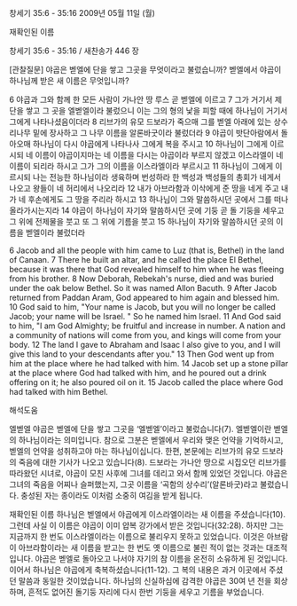 창세기 35:6 - 35:16 
2009년 05월 11일 (월)

재확인된 이름



창세기 35:6 - 35:16 / 새찬송가 446 장

[관찰질문]
야곱은 벧엘에 단을 쌓고 그곳을 무엇이라고 불렀습니까?
벧엘에서 야곱이 하나님께 받은 새 이름은 무엇입니까?

6 야곱과 그와 함께 한 모든 사람이 가나안 땅 루스 곧 벧엘에 이르고 7 그가 거기서 제단을 쌓고 그 곳을 엘벧엘이라 불렀으니 이는 그의 형의 낯을 피할 때에 하나님이 거기서 그에게 나타나셨음이더라 8 리브가의 유모 드보라가 죽으매 그를 벧엘 아래에 있는 상수리나무 밑에 장사하고 그 나무 이름을 알론바굿이라 불렀더라 
9 야곱이 밧단아람에서 돌아오매 하나님이 다시 야곱에게 나타나사 그에게 복을 주시고 10 하나님이 그에게 이르시되 네 이름이 야곱이지마는 네 이름을 다시는 야곱이라 부르지 않겠고 이스라엘이 네 이름이 되리라 하시고 그가 그의 이름을 이스라엘이라 부르시고 11 하나님이 그에게 이르시되 나는 전능한 하나님이라 생육하며 번성하라 한 백성과 백성들의 총회가 네게서 나오고 왕들이 네 허리에서 나오리라 12 내가 아브라함과 이삭에게 준 땅을 네게 주고 내가 네 후손에게도 그 땅을 주리라 하시고 13 하나님이 그와 말씀하시던 곳에서 그를 떠나 올라가시는지라 14 야곱이 하나님이 자기와 말씀하시던 곳에 기둥 곧 돌 기둥을 세우고 그 위에 전제물을 붓고 또 그 위에 기름을 붓고 15 하나님이 자기와 말씀하시던 곳의 이름을 벧엘이라 불렀더라  

6 Jacob and all the people with him came to Luz (that is, Bethel) in the land of Canaan. 7 There he built an altar, and he called the place El Bethel, because it was there that God revealed himself to him when he was fleeing from his brother. 8 Now Deborah, Rebekah's nurse, died and was buried under the oak below Bethel. So it was named Allon Bacuth. 9 After Jacob returned from Paddan Aram, God appeared to him again and blessed him. 10 God said to him, "Your name is Jacob, but you will no longer be called Jacob; your name will be Israel. " So he named him Israel. 11 And God said to him, "I am God Almighty; be fruitful and increase in number. A nation and a community of nations will come from you, and kings will come from your body. 12 The land I gave to Abraham and Isaac I also give to you, and I will give this land to your descendants after you." 13 Then God went up from him at the place where he had talked with him. 14 Jacob set up a stone pillar at the place where God had talked with him, and he poured out a drink offering on it; he also poured oil on it. 15 Jacob called the place where God had talked with him Bethel.

해석도움





엘벧엘  야곱은 벧엘에 단을 쌓고 그곳을 ‘엘벧엘’이라고 불렀습니다(7). 엘벧엘이란 벧엘의 하나님이라는 의미입니다. 참으로 그분은 벧엘에서 우리와 맺은 언약을 기억하시고, 벧엘의 언약을 성취하고야 마는 하나님이십니다. 한편, 본문에는 리브가의 유모 드보라의 죽음에 대한 기사가 나오고 있습니다(8). 드보라는 가나안 땅으로 시집오던 리브가를 따라왔던 시녀로, 야곱이 모친 사후에 그녀를 데리고 와서 함께 있었던 것입니다. 야곱은 그녀의 죽음을 어찌나 슬퍼했는지, 그곳 이름을 ‘곡함의 상수리’(알론바굿)라고 불렀습니다. 충성된 자는 종이라도 이처럼 소중히 여김을 받게 됩니다.      

재확인된 이름  하나님은 벧엘에서 야곱에게 이스라엘이라는 새 이름을 주셨습니다(10). 그런데 사실 이 이름은 야곱이 이미 얍복 강가에서 받은 것입니다(32:28). 하지만 그는 지금까지 한 번도 이스라엘이라는 이름으로 불리우지 못하고 있었습니다. 이것은 아브람이 아브라함이라는 새 이름을 받고는 한 번도 옛 이름으로 불린 적이 없는 것과는 대조적입니다. 야곱은 벧엘로 돌아오고 나서야 자기의 참 이름을 온전히 소유하게 된 것입니다. 이어서 하나님은 야곱에게 축복하셨습니다(11-12). 그 복의 내용은 과거 이곳에서 주셨던 말씀과 동일한 것이었습니다. 하나님의 신실하심에 감격한 야곱은 30여 년 전을 회상하며, 흔적도 없어진 돌기둥 자리에 다시 한번 기둥을 세우고 기름을 부었습니다.